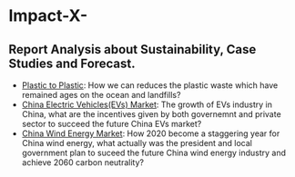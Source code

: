 # Impact-X-
## Report Analysis about Sustainability, Case Studies and Forecast.

* [Plastic to Plastic](https://github.com/nico2997/Impact-X-/blob/main/Plastic%20to%20Plastic/Plastic%20to%20Plastic.pdf): How we can reduces the plastic waste which have remained ages on the ocean and landfills?
* [China Electric Vehicles(EVs) Market](https://github.com/nico2997/Impact-X-/blob/main/China%20Electric%20Vehicle%20Market/EV%20in%20China%20Market.pdf): The growth of EVs industry in China, what are the incentives given by both governemnt and private sector to succeed the future China EVs market?
* [China Wind Energy Market](https://github.com/nico2997/Impact-X-/blob/main/China%20Wind%20Energy%20Market/Wind%20Energy%20in%20China.pdf): How 2020 become a staggering year for China wind energy, what actually was the president and local government plan to suceed the future China wind energy industry and achieve 2060 carbon neutrality?
